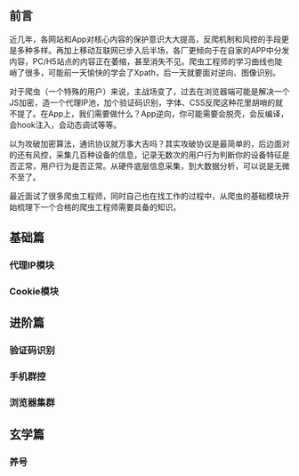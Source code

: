 ## 前言

近几年，各网站和App对核心内容的保护意识大大提高，反爬机制和风控的手段更是多种多样。再加上移动互联网已步入后半场，各厂更倾向于在自家的APP中分发内容，PC/H5站点的内容正在萎缩，甚至消失不见。爬虫工程师的学习曲线也陡峭了很多，可能前一天愉快的学会了Xpath，后一天就要面对逆向、图像识别。

对于爬虫（一个特殊的用户）来说，主战场变了，过去在浏览器端可能是解决一个JS加密，造一个代理IP池，加个验证码识别，字体、CSS反爬这种花里胡哨的就不提了。在App上，我们需要做什么？App逆向，你可能需要会脱壳，会反编译，会hook注入，会动态调试等等。

以为攻破加密算法，通讯协议就万事大吉吗？其实攻破协议是最简单的，后边面对的还有风控，采集几百种设备的信息，记录无数次的用户行为判断你的设备特征是否正常，用户行为是否正常。从硬件底层信息采集，到大数据分析，可以说是无微不至了。

最近面试了很多爬虫工程师，同时自己也在找工作的过程中，从爬虫的基础模块开始梳理下一个合格的爬虫工程师需要具备的知识。

## 基础篇

### 代理IP模块

### Cookie模块

## 进阶篇

### 验证码识别

### 手机群控

### 浏览器集群

## 玄学篇

### 养号